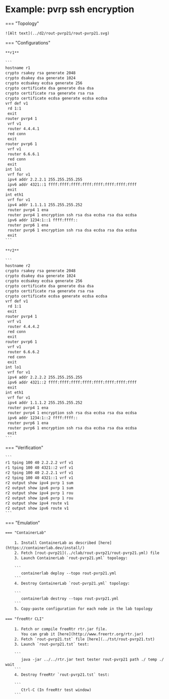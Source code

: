 # Example: pvrp ssh encryption

=== "Topology"

    ![Alt text](../d2/rout-pvrp21/rout-pvrp21.svg)

=== "Configurations"

    **r1**

    ```
    hostname r1
    crypto rsakey rsa generate 2048
    crypto dsakey dsa generate 1024
    crypto ecdsakey ecdsa generate 256
    crypto certificate dsa generate dsa dsa
    crypto certificate rsa generate rsa rsa
    crypto certificate ecdsa generate ecdsa ecdsa
    vrf def v1
     rd 1:1
     exit
    router pvrp4 1
     vrf v1
     router 4.4.4.1
     red conn
     exit
    router pvrp6 1
     vrf v1
     router 6.6.6.1
     red conn
     exit
    int lo1
     vrf for v1
     ipv4 addr 2.2.2.1 255.255.255.255
     ipv6 addr 4321::1 ffff:ffff:ffff:ffff:ffff:ffff:ffff:ffff
     exit
    int eth1
     vrf for v1
     ipv4 addr 1.1.1.1 255.255.255.252
     router pvrp4 1 ena
     router pvrp4 1 encryption ssh rsa dsa ecdsa rsa dsa ecdsa
     ipv6 addr 1234:1::1 ffff:ffff::
     router pvrp6 1 ena
     router pvrp6 1 encryption ssh rsa dsa ecdsa rsa dsa ecdsa
     exit
    ```

    **r2**

    ```
    hostname r2
    crypto rsakey rsa generate 2048
    crypto dsakey dsa generate 1024
    crypto ecdsakey ecdsa generate 256
    crypto certificate dsa generate dsa dsa
    crypto certificate rsa generate rsa rsa
    crypto certificate ecdsa generate ecdsa ecdsa
    vrf def v1
     rd 1:1
     exit
    router pvrp4 1
     vrf v1
     router 4.4.4.2
     red conn
     exit
    router pvrp6 1
     vrf v1
     router 6.6.6.2
     red conn
     exit
    int lo1
     vrf for v1
     ipv4 addr 2.2.2.2 255.255.255.255
     ipv6 addr 4321::2 ffff:ffff:ffff:ffff:ffff:ffff:ffff:ffff
     exit
    int eth1
     vrf for v1
     ipv4 addr 1.1.1.2 255.255.255.252
     router pvrp4 1 ena
     router pvrp4 1 encryption ssh rsa dsa ecdsa rsa dsa ecdsa
     ipv6 addr 1234:1::2 ffff:ffff::
     router pvrp6 1 ena
     router pvrp6 1 encryption ssh rsa dsa ecdsa rsa dsa ecdsa
     exit
    ```

=== "Verification"

    ```
    r1 tping 100 40 2.2.2.2 vrf v1
    r1 tping 100 40 4321::2 vrf v1
    r2 tping 100 40 2.2.2.1 vrf v1
    r2 tping 100 40 4321::1 vrf v1
    r2 output show ipv4 pvrp 1 sum
    r2 output show ipv6 pvrp 1 sum
    r2 output show ipv4 pvrp 1 rou
    r2 output show ipv6 pvrp 1 rou
    r2 output show ipv4 route v1
    r2 output show ipv6 route v1
    ```

=== "Emulation"

    === "ContainerLab"

        1. Install ContainerLab as described [here](https://containerlab.dev/install/)  
        2. Fetch [rout-pvrp21](../clab/rout-pvrp21/rout-pvrp21.yml) file  
        3. Launch ContainerLab `rout-pvrp21.yml` topology:  

        ```
           containerlab deploy --topo rout-pvrp21.yml  
        ```
        4. Destroy ContainerLab `rout-pvrp21.yml` topology:  

        ```
           containerlab destroy --topo rout-pvrp21.yml  
        ```
        5. Copy-paste configuration for each node in the lab topology

    === "freeRtr CLI"

        1. Fetch or compile freeRtr rtr.jar file.  
           You can grab it [here](http://www.freertr.org/rtr.jar)  
        2. Fetch `rout-pvrp21.tst` file [here](../tst/rout-pvrp21.tst)  
        3. Launch `rout-pvrp21.tst` test:  

        ```
           java -jar ../../rtr.jar test tester rout-pvrp21 path ./ temp ./ wait
        ```
        4. Destroy freeRtr `rout-pvrp21.tst` test:  

        ```
           Ctrl-C (In freeRtr test window)
        ```

